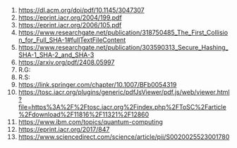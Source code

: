 1. https://dl.acm.org/doi/pdf/10.1145/3047307
2. https://eprint.iacr.org/2004/199.pdf
3. https://eprint.iacr.org/2006/105.pdf
4. https://www.researchgate.net/publication/318750485_The_First_Collision_for_Full_SHA-1#fullTextFileContent
5. https://www.researchgate.net/publication/303590313_Secure_Hashing_SHA-1_SHA-2_and_SHA-3
6. https://arxiv.org/pdf/2408.05997
7. R.G: 
8. R.S: 
9. https://link.springer.com/chapter/10.1007/BFb0054319
10. https://tosc.iacr.org/plugins/generic/pdfJsViewer/pdf.js/web/viewer.html?file=https%3A%2F%2Ftosc.iacr.org%2Findex.php%2FToSC%2Farticle%2Fdownload%2F11816%2F11321%2F12860
11. https://www.ibm.com/topics/quantum-computing
12. https://eprint.iacr.org/2017/847
13. https://www.sciencedirect.com/science/article/pii/S0020025523001780
